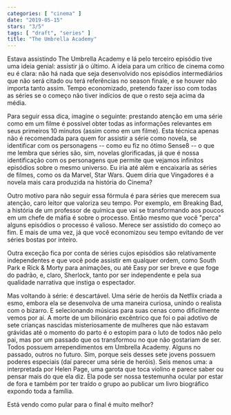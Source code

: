 ```yaml
---
categories: [ "cinema" ]
date: "2019-05-15"
stars: "3/5"
tags: [ "draft", "series" ]
title: "The Umbrella Academy"
---
```

Estava assistindo The Umbrella Academy e lá pelo terceiro episódio
tive uma ideia genial: assistir já o último. A ideia para um crítico
de cinema como eu é clara: não há nada que seja desenvolvido nos
episódios intermediários que não será citado ou terá referências no
season finale, e se houver não importa tanto assim. Tempo economizado,
pretendo fazer isso com todas as séries se o começo não tiver indícios
de que o resto seja acima da média.

Para seguir essa dica, imagine o seguinte: prestando atenção em
uma série como em um filme é possível obter todas as informações
relevantes em seus primeiros 10 minutos (assim como em um filme). Esta
técnica apenas não é recomendada para quem for assistir a série
como novela, se identificar com os personagens -- como eu fiz no ótimo
Sense8 -- o que me lembra que séries são, sim, novelas glorificadas,
já que é nossa identificação com os personagens que permite que
vejamos infinitos episódios sobre o mesmo universo. Eu iria até além e
encaixaria as séries de filmes, como os da Marvel, Star Wars. Quem diria
que Vingadores é a novela mais cara produzida na história do Cinema?

Outro motivo para não seguir essa fórmula é para séries que
merecem sua atenção, caro leitor que valoriza seu tempo. Por exemplo,
em Breaking Bad, a história de um professor de química que vai se
transformando aos poucos em um chefe de máfia é sobre o processo. Então
mesmo que você "perca" alguns episódios o processo é valioso. Merece
ser assistido do começo ao fim. E mais de uma vez, já que você
economizou seu tempo evitando de ver séries bostas por inteiro.

Outra exceção fica por conta de séries cujos episódios são
relativamente independentes e que você pode assistir em qualquer
ordem, como South Park e Rick & Morty para animações, ou até Easy
por ser breve e que foge do padrão, e, claro, Sherlock, tanto por ser
independente e pela sua qualidade narrativa que instiga o espectador.

Mas voltando à série: é descartável. Uma série de heróis da Netflix
criada a esmo, embora ela se desenvolva de uma maneira curiosa, unindo
o realista com o bizarro. E selecionando músicas para suas cenas como
dificilmente vemos por aí. A morte de um bilionário excêntrico que
foi o pai adotivo de sete crianças nascidas misteriosamente de mulheres
que não estavam grávidas até o momento do parto é o estopim para o
luto de todos não pelo pai, mas por um passado que os transformou no
que não gostariam de ser. Todos possuem arrependimentos em Umbrella
Academy. Alguns no passado, outros no futuro. Sim, porque seis desses
sete jovens possuem poderes especiais (daí parecer uma série de
heróis). Seis menos uma: a interpretada por Helen Page, uma garota que
toca violino e parece saber ou pensar mais do que ela diz. Ela pode ser
nossa testemunha ocular por estar de fora e também por ter traído o
grupo ao publicar um livro biográfico expondo toda a família.

Está vendo como pular para o final é muito melhor?
